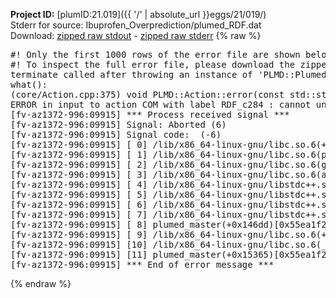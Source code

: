 **Project ID:** [plumID:21.019]({{ '/' | absolute_url }}eggs/21/019/)  
Stderr for source:  Ibuprofen_Overprediction/plumed_RDF.dat   
Download: [zipped raw stdout](plumed_RDF.dat.plumed_master.stdout.txt.zip) - [zipped raw stderr](plumed_RDF.dat.plumed_master.stderr.txt.zip) 
{% raw %}
<pre>
#! Only the first 1000 rows of the error file are shown below
#! To inspect the full error file, please download the zipped raw stderr file above
terminate called after throwing an instance of 'PLMD::Plumed::ExceptionError'
what():
(core/Action.cpp:375) void PLMD::Action::error(const std::string&) const
ERROR in input to action COM with label RDF_c284 : cannot understand the following words from the input line : RDF_c285:, COM, ATOMS=9373,9374,9376,9378,9379,9380,9382,9383,9385,9388,9390,9392,9394,9398,9402, RDF_c286:, COM, ATOMS=9406,9407,9409,9411,9412,9413,9415,9416,9418,9421,9423,9425,9427,9431,9435, RDF_c287:, COM, ATOMS=9439,9440,9442,9444,9445,9446,9448,9449,9451,9454,9456,9458,9460,9464,9468, RDF_c288:, COM, ATOMS=9472,9473,9475,9477,9478,9479,9481,9482,9484,9487,9489,9491,9493,9497,9501, RDF_g:, GROUP, ATOMS=RDF_c1,RDF_c2,RDF_c3,RDF_c4,...,RDF_c285,RDF_c286,RDF_c287,RDF_c288, RDF_d:, DISTANCES, GROUP=RDF_g, MORE_THAN=RATIONAL R_0=0.01 D_0=2.09 D_MAX=2.09, HISTOGRAM=TRIANGULAR NBINS=208 BANDWIDTH=0.01 UPPER=2.09 LOWER=0.01, PRINT, ARG=RDF_d.*, FILE=plumed_md_RDF.dat
[fv-az1372-996:09915] *** Process received signal ***
[fv-az1372-996:09915] Signal: Aborted (6)
[fv-az1372-996:09915] Signal code:  (-6)
[fv-az1372-996:09915] [ 0] /lib/x86_64-linux-gnu/libc.so.6(+0x45330)[0x7fc2e0c45330]
[fv-az1372-996:09915] [ 1] /lib/x86_64-linux-gnu/libc.so.6(pthread_kill+0x11c)[0x7fc2e0c9eb2c]
[fv-az1372-996:09915] [ 2] /lib/x86_64-linux-gnu/libc.so.6(gsignal+0x1e)[0x7fc2e0c4527e]
[fv-az1372-996:09915] [ 3] /lib/x86_64-linux-gnu/libc.so.6(abort+0xdf)[0x7fc2e0c288ff]
[fv-az1372-996:09915] [ 4] /lib/x86_64-linux-gnu/libstdc++.so.6(+0xa5ff5)[0x7fc2e10a5ff5]
[fv-az1372-996:09915] [ 5] /lib/x86_64-linux-gnu/libstdc++.so.6(+0xbb0da)[0x7fc2e10bb0da]
[fv-az1372-996:09915] [ 6] /lib/x86_64-linux-gnu/libstdc++.so.6(_ZSt10unexpectedv+0x0)[0x7fc2e10a5a55]
[fv-az1372-996:09915] [ 7] /lib/x86_64-linux-gnu/libstdc++.so.6(+0xa5a6f)[0x7fc2e10a5a6f]
[fv-az1372-996:09915] [ 8] plumed_master(+0x146dd)[0x55ea1f2706dd]
[fv-az1372-996:09915] [ 9] /lib/x86_64-linux-gnu/libc.so.6(+0x2a1ca)[0x7fc2e0c2a1ca]
[fv-az1372-996:09915] [10] /lib/x86_64-linux-gnu/libc.so.6(__libc_start_main+0x8b)[0x7fc2e0c2a28b]
[fv-az1372-996:09915] [11] plumed_master(+0x15365)[0x55ea1f271365]
[fv-az1372-996:09915] *** End of error message ***
</pre>
{% endraw %}
